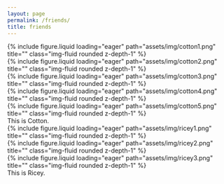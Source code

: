 ```yaml
---
layout: page
permalink: /friends/
title: friends
---
```


<div class="row">
<div class="col-sm mt-3 mt-md-0">
{% include figure.liquid loading="eager" path="assets/img/cotton1.png" title="" class="img-fluid rounded z-depth-1" %}
</div>
<div class="col-sm mt-3 mt-md-0">
{% include figure.liquid loading="eager" path="assets/img/cotton2.png" title="" class="img-fluid rounded z-depth-1" %}
</div>
<div class="col-sm mt-3 mt-md-0">
{% include figure.liquid loading="eager" path="assets/img/cotton3.png" title="" class="img-fluid rounded z-depth-1" %}
</div>
</div>
<div class="caption">
</div>

<div class="row">
<div class="col-sm mt-3 mt-md-0">
{% include figure.liquid loading="eager" path="assets/img/cotton4.png" title="" class="img-fluid rounded z-depth-1" %}
</div>
<div class="col-sm mt-3 mt-md-0">
{% include figure.liquid loading="eager" path="assets/img/cotton5.png" title="" class="img-fluid rounded z-depth-1" %}
</div>
</div>
<div class="caption">
This is Cotton.
</div>

<div class="row">
<div class="col-sm mt-3 mt-md-0">
{% include figure.liquid loading="eager" path="assets/img/ricey1.png" title="" class="img-fluid rounded z-depth-1" %}
</div>
<div class="col-sm mt-3 mt-md-0">
{% include figure.liquid loading="eager" path="assets/img/ricey2.png" title="" class="img-fluid rounded z-depth-1" %}
</div>
<div class="col-sm mt-3 mt-md-0">
{% include figure.liquid loading="eager" path="assets/img/ricey3.png" title="" class="img-fluid rounded z-depth-1" %}
</div>
</div>
<div class="caption">
This is Ricey.
</div>